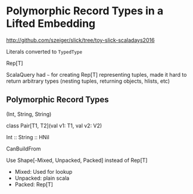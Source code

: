 # Polymorphic Record Types in a Lifted Embedding

http://github.com/szeiger/slick/tree/toy-slick-scaladays2016

Literals converted to `TypedType`

Rep[T]

ScalaQuery had `~` for creating Rep[T] representing tuples, made it hard to
return arbitrary types (nesting tuples, returning objects, hlists, etc)

## Polymorphic Record Types

(Int, String, String)

class Pair[T1, T2](val v1: T1, val v2: V2)

Int :: String :: HNil

CanBuildFrom

Use Shape[-Mixed, Unpacked, Packed] instead of Rep[T]
* Mixed: Used for lookup
* Unpacked: plain scala
* Packed: Rep[T]


